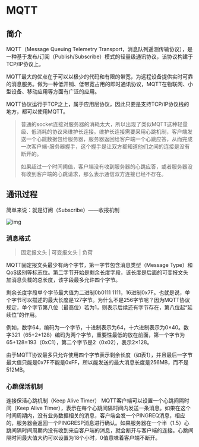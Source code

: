 # MQTT

## 简介

MQTT（Message Queuing Telemetry Transport，消息队列遥测传输协议），是一种基于发布/订阅（Publish/Subscribe）模式的轻量级通讯协议，该协议构建于TCP/IP协议上。

MQTT最大的优点在于可以以极少的代码和有限的带宽，为远程设备提供实时可靠的消息服务。做为一种低开销、低带宽占用的即时通讯协议，MQTT在物联网、小型设备、移动应用等方面有广泛的应用。

MQTT协议运行于TCP之上，属于应用层协议，因此只要是支持TCP/IP协议栈的地方，都可以使用MQTT。

> 普通的socket连接对服务器的消耗太大，所以出现了类似MQTT这种轻量级、低消耗的协议来维护长连接。维护长连接需要采用心跳机制，客户端发送一个心跳数据包给服务器，服务器返回给客户端一个心跳应答，从而完成一次客户端-服务器握手，这个握手是让双方都知道他们之间的连接是没有断开的。
>
> 如果超过一个时间阈值，客户端没有收到服务器的心跳应答，或者服务器没有收到客户端的心跳请求，那么表示通信双方连接已经不存在。

## 通讯过程

简单来说：就是订阅（Subscribe）——收报机制

![img](https://img-blog.csdn.net/20170725100930389)



### 消息格式

> 固定报文头 | 可变报文头 | 负荷

MQTT固定报文头最少有两个字节，第一字节包含消息类型（Message Type）和QoS级别等标志位。第二字节开始是剩余长度字段，该长度是后面的可变报文头加消息负载的总长度，该字段最多允许四个字节。

剩余长度字段单个字节最大值为二进制0b0111 1111，16进制0x7F。也就是说，单个字节可以描述的最大长度是127字节。为什么不是256字节呢？因为MQTT协议规定，单个字节第八位（最高位）若为1，则表示后续还有字节存在，第八位起“延续位”的作用。

例如，数字64，编码为一个字节，十进制表示为64，十六进制表示为0×40。数字321（65+2*128）编码为两个字节，重要性最低的放在前面，第一个字节为65+128=193（0xC1），第二个字节是2（0x02），表示2×128。

由于MQTT协议最多只允许使用四个字节表示剩余长度（如表1），并且最后一字节最大值只能是0x7F不能是0xFF，所以能发送的最大消息长度是256MB，而不是512MB。

### 心跳保活机制

连接保活心跳机制（Keep Alive Timer）
MQTT客户端可以设置一个心跳间隔时间（Keep Alive Timer），表示在每个心跳间隔时间内发送一条消息。如果在这个时间周期内，没有业务数据相关的消息，客户端会发一个PINGREQ消息，相应的，服务器会返回一个PINGRESP消息进行确认。如果服务器在一个半（1.5）心跳间隔时间周期内没有收到来自客户端的消息，就会断开与客户端的连接。心跳间隔时间最大值大约可以设置为18个小时，0值意味着客户端不断开。